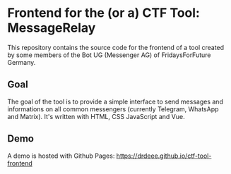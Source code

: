 # Frontend for the (or a) CTF Tool: MessageRelay
This repository contains the source code for the frontend of a tool created by some members of the Bot UG (Messenger AG) of FridaysForFuture Germany.
## Goal
The goal of the tool is to provide a simple interface to send messages and informations on all common messengers (currently Telegram, WhatsApp and Matrix). It's written with HTML, CSS JavaScript and Vue.

## Demo
A demo is hosted with Github Pages: https://drdeee.github.io/ctf-tool-frontend
